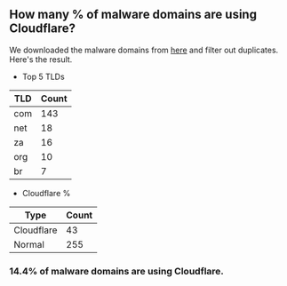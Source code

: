 ## How many % of malware domains are using Cloudflare?


We downloaded the malware domains from [here](https://urlhaus.abuse.ch) and filter out duplicates.
Here's the result.


[//]: # (start replacement)


- Top 5 TLDs

| TLD | Count |
| --- | --- |
| com | 143 |
| net | 18 |
| za | 16 |
| org | 10 |
| br | 7 |


- Cloudflare %

| Type | Count |
| --- | --- |
| Cloudflare | 43 |
| Normal | 255 |


### 14.4% of malware domains are using Cloudflare.